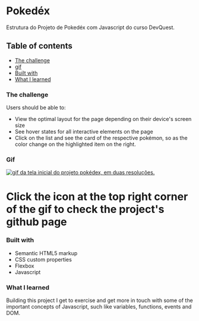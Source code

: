 # Pokedéx
Estrutura do Projeto de Pokedéx com Javascript do curso DevQuest.

## Table of contents

  - [The challenge](#the-challenge)
  - [gif](#gif)
  - [Built with](#built-with)
  - [What I learned](#what-i-learned)

### The challenge

Users should be able to:

- View the optimal layout for the page depending on their device's screen size
- See hover states for all interactive elements on the page
- Click on the list and see the card of the respective pokémon, so as the color change on the highlighted item on the right.

### Gif

[<img src="./src/images/gif-pokedex.gif" alt="gif da tela inicial do projeto pokédex, em duas resoluções.">](https://guifferrari.github.io/desafio-pokedex/)

# Click the icon at the top right corner of the gif to check the project's github page

### Built with

- Semantic HTML5 markup
- CSS custom properties
- Flexbox
- Javascript

### What I learned

Building this project I get to exercise and get more in touch with some of the important concepts of Javascript, such like variables, functions, events and DOM.